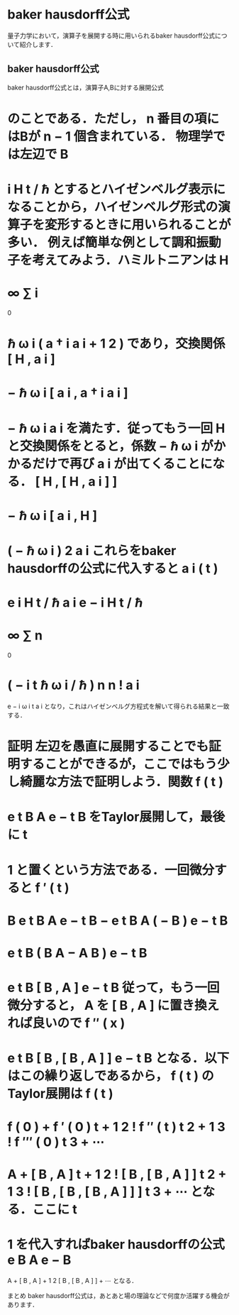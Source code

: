 # baker hausdorff公式
量子力学において，演算子を展開する時に用いられるbaker hausdorff公式について紹介します．

## baker hausdorff公式
baker hausdorff公式とは，演算子A,Bに対する展開公式

のことである．ただし，
n
番目の項にはBが
n
−
1
個含まれている． 物理学では左辺で
B
=
i
H
t
/
ℏ
とするとハイゼンベルグ表示になることから，ハイゼンベルグ形式の演算子を変形するときに用いられることが多い． 例えば簡単な例として調和振動子を考えてみよう．ハミルトニアンは
H
=
∞
∑
i
=
0
 
ℏ
ω
i
(
a
†
i
a
i
+
1
2
)
であり，交換関係
[
H
,
a
i
]
=
−
ℏ
ω
i
[
a
i
,
a
†
i
a
i
]
=
−
ℏ
ω
i
a
i
を満たす．従ってもう一回
H
と交換関係をとると，係数
−
ℏ
ω
i
がかかるだけで再び
a
i
が出てくることになる．
[
H
,
[
H
,
a
i
]
]
=
−
ℏ
ω
i
[
a
i
,
H
]
=
(
−
ℏ
ω
i
)
2
a
i
これらをbaker hausdorffの公式に代入すると
a
i
(
t
)
=
e
i
H
t
/
ℏ
a
i
e
−
i
H
t
/
ℏ
=
∞
∑
n
=
0
 
(
−
i
t
ℏ
ω
i
/
ℏ
)
n
n
!
a
i
=
e
−
i
ω
i
t
a
i
となり，これはハイゼンベルグ方程式を解いて得られる結果と一致する．

証明
左辺を愚直に展開することでも証明することができるが，ここではもう少し綺麗な方法で証明しよう．関数
f
(
t
)
=
e
t
B
A
e
−
t
B
をTaylor展開して，最後に
t
=
1
と置くという方法である．一回微分すると
f
′
(
t
)
=
B
e
t
B
A
e
−
t
B
−
e
t
B
A
(
−
B
)
e
−
t
B
=
e
t
B
(
B
A
−
A
B
)
e
−
t
B
=
e
t
B
[
B
,
A
]
e
−
t
B
従って，もう一回微分すると，
A
を
[
B
,
A
]
に置き換えれば良いので
f
′′
(
x
)
=
e
t
B
[
B
,
[
B
,
A
]
]
e
−
t
B
となる．以下はこの繰り返しであるから，
f
(
t
)
のTaylor展開は
f
(
t
)
=
f
(
0
)
+
f
′
(
0
)
t
+
1
2
!
f
′′
(
t
)
t
2
+
1
3
!
f
′′′
(
0
)
t
3
+
⋯
=
A
+
[
B
,
A
]
t
+
1
2
!
[
B
,
[
B
,
A
]
]
t
2
+
1
3
!
[
B
,
[
B
,
[
B
,
A
]
]
]
t
3
+
⋯
となる．ここに
t
=
1
を代入すればbaker hausdorffの公式
e
B
A
e
−
B
=
A
+
[
B
,
A
]
+
1
2
[
B
,
[
B
,
A
]
]
+
⋯
となる．

まとめ
baker hausdorff公式は，あとあと場の理論などで何度か活躍する機会があります．